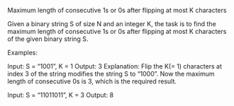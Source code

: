 Maximum length of consecutive 1s or 0s after flipping at most K characters

Given a binary string S of size N and an integer K, the task is to find the maximum length of consecutive 1s or 0s after flipping at most K characters of the given binary string S.

Examples:

Input: S = “1001”, K = 1
Output: 3
Explanation:
Flip the K(= 1) characters at index 3 of the string modifies the string S to “1000”. Now the maximum length of consecutive 0s is 3, which is the required result.

Input: S = “11011011”, K = 3
Output: 8
